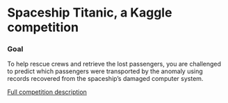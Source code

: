 # Spaceship Titanic, a Kaggle competition



### Goal

To help rescue crews and retrieve the lost passengers, you are challenged to predict which passengers were transported by the anomaly using records recovered from the spaceship’s damaged computer system.

[Full competition description](https://www.kaggle.com/competitions/spaceship-titanic/overview)

